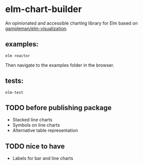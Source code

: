# elm-chart-builder
An opinionated and accessible charting library for Elm based on [gampleman/elm-visualization](https://github.com/gampleman/elm-visualization).

## examples:
`elm reactor`

Then navigate to the examples folder in the browser.

## tests:
`elm-test`

## TODO before publishing package
* Stacked line charts
* Symbols on line charts
* Alternative table representation 

## TODO nice to have
* Labels for bar and line charts
